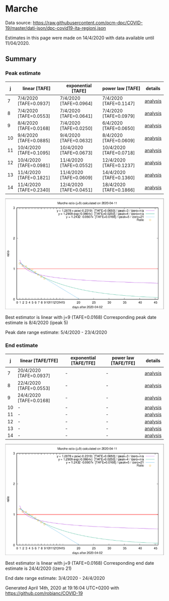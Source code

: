 # Marche


Data source: https://raw.githubusercontent.com/pcm-dpc/COVID-19/master/dati-json/dpc-covid19-ita-regioni.json

Estimates in this page were made on 14/4/2020 with data available until 11/04/2020.


## Summary 

### Peak estimate 
|j|linear [TAFE]|exponential [TAFE]|power law [TAFE]|details|
|---|----|-----------|---------|-------|
|7|7/4/2020 [TAFE=0.0937]|7/4/2020 [TAFE=0.0964]|7/4/2020 [TAFE=0.1147]|[analysis](COVID-19_marche_j7_2020-04-11.md)|
|8|7/4/2020 [TAFE=0.0553]|7/4/2020 [TAFE=0.0641]|7/4/2020 [TAFE=0.0979]|[analysis](COVID-19_marche_j8_2020-04-11.md)|
|9|8/4/2020 [TAFE=0.0168]|7/4/2020 [TAFE=0.0250]|6/4/2020 [TAFE=0.0650]|[analysis](COVID-19_marche_j9_2020-04-11.md)|
|10|9/4/2020 [TAFE=0.0885]|9/4/2020 [TAFE=0.0632]|8/4/2020 [TAFE=0.0609]|[analysis](COVID-19_marche_j10_2020-04-11.md)|
|11|10/4/2020 [TAFE=0.1095]|10/4/2020 [TAFE=0.0673]|10/4/2020 [TAFE=0.0718]|[analysis](COVID-19_marche_j11_2020-04-11.md)|
|12|10/4/2020 [TAFE=0.0981]|11/4/2020 [TAFE=0.0552]|12/4/2020 [TAFE=0.1237]|[analysis](COVID-19_marche_j12_2020-04-11.md)|
|13|11/4/2020 [TAFE=0.1821]|11/4/2020 [TAFE=0.0609]|14/4/2020 [TAFE=0.1360]|[analysis](COVID-19_marche_j13_2020-04-11.md)|
|14|11/4/2020 [TAFE=0.2340]|12/4/2020 [TAFE=0.0451]|18/4/2020 [TAFE=0.1866]|[analysis](COVID-19_marche_j14_2020-04-11.md)|

![best peak estimate](COVID-19_marche_j9_2020-04-11.png)

Best estimator is linear with j=9 (TAFE=0.0168)
Corresponding peak date estimate is 8/4/2020 (ipeak 5)


Peak date range estimate: 5/4/2020 - 23/4/2020

### End estimate 
|j|linear [TAFE/TFE]|exponential [TAFE/TFE]|power law [TAFE/TFE]|details|
|---|----|-----------|---------|-------|
|7|20/4/2020 [TAFE=0.0937]|-|-|[analysis](COVID-19_marche_j7_2020-04-11.md)|
|8|22/4/2020 [TAFE=0.0553]|-|-|[analysis](COVID-19_marche_j8_2020-04-11.md)|
|9|24/4/2020 [TAFE=0.0168]|-|-|[analysis](COVID-19_marche_j9_2020-04-11.md)|
|10|-|-|-|[analysis](COVID-19_marche_j10_2020-04-11.md)|
|11|-|-|-|[analysis](COVID-19_marche_j11_2020-04-11.md)|
|12|-|-|-|[analysis](COVID-19_marche_j12_2020-04-11.md)|
|13|-|-|-|[analysis](COVID-19_marche_j13_2020-04-11.md)|
|14|-|-|-|[analysis](COVID-19_marche_j14_2020-04-11.md)|

![best zero estimate](COVID-19_marche_j9_2020-04-11.png)

Best estimator is linear with j=9 (TAFE=0.0168)
Corresponding end date estimate is 24/4/2020 (izero 21)


End date range estimate: 3/4/2020 - 24/4/2020

Generated April 14th, 2020 at 19:16:04 UTC+0200 with https://github.com/robianc/COVID-19
